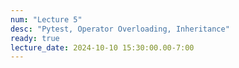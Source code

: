 ```yaml
---
num: "Lecture 5"
desc: "Pytest, Operator Overloading, Inheritance"
ready: true
lecture_date: 2024-10-10 15:30:00.00-7:00
---
```

